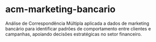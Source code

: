# acm-marketing-bancario
Análise de Correspondência Múltipla aplicada a dados de marketing bancário para identificar padrões de comportamento entre clientes e campanhas, apoiando decisões estratégicas no setor financeiro.
